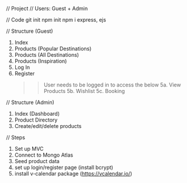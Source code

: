 // Project
// Users: Guest + Admin

// Code
git init
npm init
npm i express, ejs

// Structure (Guest)

1. Index
2. Products (Popular Destinations)
3. Products (All Destinations)
4. Products (Inspiration)
5. Log In
6. Register
   > > User needs to be logged in to access the below
   > > 5a. View Products
   > > 5b. Wishlist
   > > 5c. Booking

// Structure (Admin)

1. Index (Dashboard)
2. Product Directory
3. Create/edit/delete products

// Steps

1. Set up MVC
2. Connect to Mongo Atlas
3. Seed product data
4. set up login/register page (install bcrypt)
5. install v-calendar package (https://vcalendar.io/)
